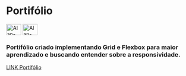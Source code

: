# Portifólio
<div style="display: inline_block">
  <img align="center" title="HTML5" alt="Alan-HTML" height="30" width="40" src="https://xesque.rocketseat.dev/platform/tech/html5.svg">
  <img align="center" title="CSS3" alt="Alan-CSS" height="30" width="40" src="https://xesque.rocketseat.dev/platform/tech/css3.svg">  
</div>

### Portifólio criado implementando Grid e Flexbox para maior aprendizado e buscando entender sobre a responsividade.

<a href="https://meu-p0rtifolio.netlify.app" target="_blank">LINK Portifólio</a>

